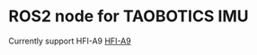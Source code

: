 # ROS2 node for TAOBOTICS IMU
Currently support HFI-A9 [HFI-A9](https://shop.taobotics.com/products/high-precision-imu-sensor-for-accurate-positioning?variant=42494959190180)
